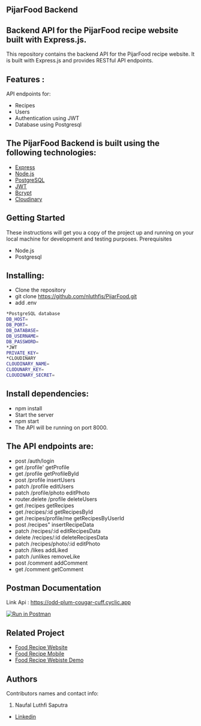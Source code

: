 ## PijarFood Backend

## Backend API for the PijarFood recipe website built with Express.js.

This repository contains the backend API for the PijarFood recipe website. It is built with Express.js and provides RESTful API endpoints.

## Features :

API endpoints for:

- Recipes
- Users
- Authentication using JWT
- Database using Postgresql

## The PijarFood Backend is built using the following technologies:

- [Express](https://expressjs.com/)
- [Node.js](https://nodejs.org/en)
- [PostgreSQL](https://www.postgresql.org/)
- [JWT](https://jwt.io/)
- [Bcrypt](https://www.npmjs.com/package/bcrypt)
- [Cloudinary](https://cloudinary.com)

## Getting Started

These instructions will get you a copy of the project up and running on your local machine for development and testing purposes.
Prerequisites

- Node.js
- Postgresql

## Installing:

- Clone the repository
- git clone https://github.com/nluthfis/PijarFood.git
- add .env

```bash
*PostgreSQL database
DB_HOST=
DB_PORT=
DB_DATABASE=
DB_USERNAME=
DB_PASSWORD=
*JWT
PRIVATE_KEY=
*CLOUDINARY
CLOUDINARY_NAME=
CLODUNARY_KEY=
CLOUDINARY_SECRET=
```

## Install dependencies:

- npm install
- Start the server
- npm start
- The API will be running on port 8000.

## The API endpoints are:

- post /auth/login
- get /profile' getProfile
- get /profile getProfileById
- post /profile insertUsers
- patch /profile editUsers
- patch /profile/photo editPhoto
- router.delete /profile deleteUsers
- get /recipes getRecipes
- get /recipes/:id getRecipesById
- get /recipes/profile/me getRecipesByUserId
- post /recipes" insertRecipeData
- patch /recipes/:id editRecipesData
- delete /recipes/:id deleteRecipesData
- patch /recipes/photo/:id editPhoto
- patch /likes addLiked
- patch /unlikes removeLike
- post /comment addComment
- get /comment getComment

## Postman Documentation

Link Api :
https://odd-plum-cougar-cuff.cyclic.app

[![Run in Postman](https://run.pstmn.io/button.svg)](https://elements.getpostman.com/redirect?entityId=26602283-237ddb2d-dece-47b6-94ed-41fb97f58037&entityType=collection)

## Related Project

- [Food Recipe Website](https://github.com/nluthfis/fe-react_pijarfood)
- [Food Recipe Mobile](https://github.com/nluthfis/pijar_food_mobile)
- [Food Recipe Webiste Demo](https://fe-react-pijarfood.vercel.app)

## Authors

Contributors names and contact info:

1. Naufal Luthfi Saputra

- [Linkedin](https://www.linkedin.com/in/naufal-luthfi-saputra/)
